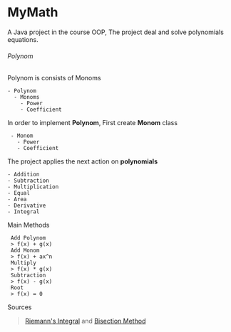 # MyMath
A Java project in the course OOP, The project deal and solve polynomials equations.

###### Polynom
Polynom is consists of Monoms
```
- Polynom
  - Monoms
    - Power
    - Coefficient
```

 In order to implement **Polynom**, First create **Monom** class
```
 - Monom
   - Power
   - Coefficient
```

The project applies the next action on **polynomials**
 ```
 - Addition
 - Subtraction
 - Multiplication
 - Equal
 - Area
 - Derivative
 - Integral
 ```
 
Main Methods 
```
 Add Polynom
 > f(x) + g(x)
 Add Monom
 > f(x) + ax^n
 Multiply
 > f(x) * g(x)
 Subtraction
 > f(x) - g(x) 
 Root
 > f(x) = 0 
 ```
 
 Sources
> [Riemann's Integral](https://en.wikipedia.org/wiki/Riemann_integral) and [Bisection Method](https://en.wikipedia.org/wiki/Bisection_methodisection)
 
 
 
 
